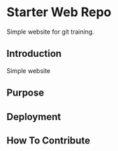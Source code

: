 # Starter Web Repo

Simple website for git training.

## Introduction

Simple website

## Purpose

## Deployment

## How To Contribute
